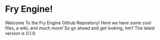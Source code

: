 # Fry Engine!
Welcome To the Fry Engine Github Repository! Here we have some cool files, a wiki, and much more! So go ahead and get looking, hm? The latest version is 0.1.9.
